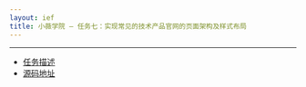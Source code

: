 ```yaml
---
layout: ief
title: 小薇学院 — 任务七：实现常见的技术产品官网的页面架构及样式布局
---
```


-----
* [任务描述](http://ife.baidu.com/course/detail/id/102)
* [源码地址](https://scottlearn.github.io/iefs/2017-03-21-%E5%B0%8F%E8%96%87%E5%AD%A6%E9%99%A2%E2%80%94%E4%BB%BB%E5%8A%A1%E4%B8%83.html) 

